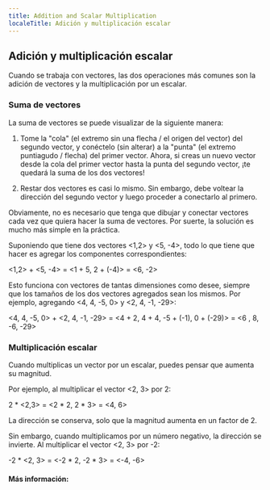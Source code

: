 ```yaml
---
title: Addition and Scalar Multiplication
localeTitle: Adición y multiplicación escalar
---
```

## Adición y multiplicación escalar

Cuando se trabaja con vectores, las dos operaciones más comunes son la adición de vectores y la multiplicación por un escalar.

### Suma de vectores

La suma de vectores se puede visualizar de la siguiente manera:

1.  Tome la "cola" (el extremo sin una flecha / el origen del vector) del segundo vector, y conéctelo (sin alterar) a la "punta" (el extremo puntiagudo / flecha) del primer vector. Ahora, si creas un nuevo vector desde la cola del primer vector hasta la punta del segundo vector, ¡te quedará la suma de los dos vectores!
    
2.  Restar dos vectores es casi lo mismo. Sin embargo, debe voltear la dirección del segundo vector y luego proceder a conectarlo al primero.
    

Obviamente, no es necesario que tenga que dibujar y conectar vectores cada vez que quiera hacer la suma de vectores. Por suerte, la solución es mucho más simple en la práctica.

Suponiendo que tiene dos vectores <1,2> ​​y <5, -4>, todo lo que tiene que hacer es agregar los componentes correspondientes:

 <1,2> ​​+ <5, -4> = <1 + 5, 2 + (-4)> = <6, -2> 

Esto funciona con vectores de tantas dimensiones como desee, siempre que los tamaños de los dos vectores agregados sean los mismos. Por ejemplo, agregando <4, 4, -5, 0> y <2, 4, -1, -29>:

 <4, 4, -5, 0> + <2, 4, -1, -29> = <4 + 2, 4 + 4, -5 + (-1), 0 + (-29)> = <6 , 8, -6, -29> 

### Multiplicación escalar

Cuando multiplicas un vector por un escalar, puedes pensar que aumenta su magnitud.

Por ejemplo, al multiplicar el vector <2, 3> por 2:

 2 \* <2,3> = <2 \* 2, 2 \* 3> = <4, 6> 

La dirección se conserva, solo que la magnitud aumenta en un factor de 2.

Sin embargo, cuando multiplicamos por un número negativo, la dirección se invierte. Al multiplicar el vector <2, 3> por -2:

 -2 \* <2, 3> = <-2 \* 2, -2 \* 3> = <-4, -6> 

#### Más información: